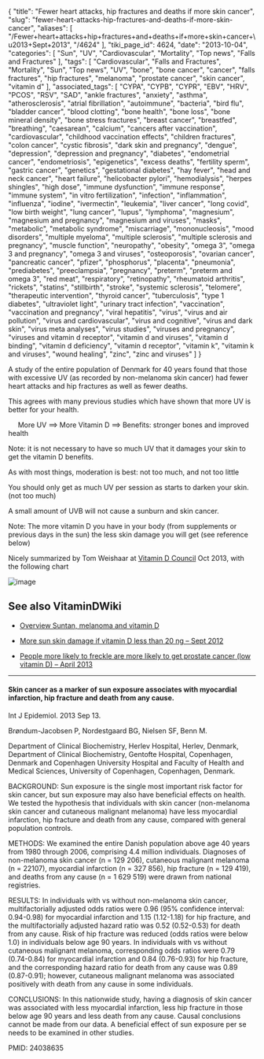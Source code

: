 {
    "title": "Fewer heart attacks, hip fractures and deaths if more skin cancer",
    "slug": "fewer-heart-attacks-hip-fractures-and-deaths-if-more-skin-cancer",
    "aliases": [
        "/Fewer+heart+attacks+hip+fractures+and+deaths+if+more+skin+cancer+\u2013+Sept+2013",
        "/4624"
    ],
    "tiki_page_id": 4624,
    "date": "2013-10-04",
    "categories": [
        "Sun",
        "UV",
        "Cardiovascular",
        "Mortality",
        "Top news",
        "Falls and Fractures"
    ],
    "tags": [
        "Cardiovascular",
        "Falls and Fractures",
        "Mortality",
        "Sun",
        "Top news",
        "UV",
        "bone",
        "bone cancer",
        "cancer",
        "falls fractures",
        "hip fractures",
        "melanoma",
        "prostate cancer",
        "skin cancer",
        "vitamin d"
    ],
    "associated_tags": [
        "CYPA",
        "CYPB",
        "CYPR",
        "EBV",
        "HRV",
        "PCOS",
        "RSV",
        "SAD",
        "ankle fractures",
        "anxiety",
        "asthma",
        "atherosclerosis",
        "atrial fibrillation",
        "autoimmune",
        "bacteria",
        "bird flu",
        "bladder cancer",
        "blood clotting",
        "bone health",
        "bone loss",
        "bone mineral density",
        "bone stress fractures",
        "breast cancer",
        "breastfed",
        "breathing",
        "caesarean",
        "calcium",
        "cancers after vaccination",
        "cardiovascular",
        "childhood vaccination effects",
        "children fractures",
        "colon cancer",
        "cystic fibrosis",
        "dark skin and pregnancy",
        "dengue",
        "depression",
        "depression and pregnancy",
        "diabetes",
        "endometrial cancer",
        "endometriosis",
        "epigenetics",
        "excess deaths",
        "fertility sperm",
        "gastric cancer",
        "genetics",
        "gestational diabetes",
        "hay fever",
        "head and neck cancer",
        "heart failure",
        "helicobacter pylori",
        "hemodialysis",
        "herpes shingles",
        "high dose",
        "immune dysfunction",
        "immune response",
        "immune system",
        "in vitro fertilization",
        "infection",
        "inflammation",
        "influenza",
        "iodine",
        "ivermectin",
        "leukemia",
        "liver cancer",
        "long covid",
        "low birth weight",
        "lung cancer",
        "lupus",
        "lymphoma",
        "magnesium",
        "magnesium and pregnancy",
        "magnesium and viruses",
        "masks",
        "metabolic",
        "metabolic syndrome",
        "miscarriage",
        "mononucleosis",
        "mood disorders",
        "multiple myeloma",
        "multiple sclerosis",
        "multiple sclerosis and pregnancy",
        "muscle function",
        "neuropathy",
        "obesity",
        "omega 3",
        "omega 3 and pregnancy",
        "omega 3 and viruses",
        "osteoporosis",
        "ovarian cancer",
        "pancreatic cancer",
        "pfizer",
        "phosphorus",
        "placenta",
        "pneumonia",
        "prediabetes",
        "preeclampsia",
        "pregnancy",
        "preterm",
        "preterm and omega 3",
        "red meat",
        "respiratory",
        "retinopathy",
        "rheumatoid arthritis",
        "rickets",
        "statins",
        "stillbirth",
        "stroke",
        "systemic sclerosis",
        "telomere",
        "therapeutic intervention",
        "thyroid cancer",
        "tuberculosis",
        "type 1 diabetes",
        "ultraviolet light",
        "urinary tract infection",
        "vaccination",
        "vaccination and pregnancy",
        "viral hepatitis",
        "virus",
        "virus and air pollution",
        "virus and cardiovascular",
        "virus and cognitive",
        "virus and dark skin",
        "virus meta analyses",
        "virus studies",
        "viruses and pregnancy",
        "viruses and vitamin d receptor",
        "vitamin d and viruses",
        "vitamin d binding",
        "vitamin d deficiency",
        "vitamin d receptor",
        "vitamin k",
        "vitamin k and viruses",
        "wound healing",
        "zinc",
        "zinc and viruses"
    ]
}


A study of the entire population of Denmark for 40 years found that those with excessive UV (as recorded by non-melanoma skin cancer)  had fewer heart attacks and hip fractures as well as fewer deaths.

This agrees with many previous studies which have shown that more UV is better for your health.

&nbsp; &nbsp; &nbsp;More UV ==> More Vitamin D ==> Benefits: stronger bones and improved health

Note: it is not necessary to have so much UV that it damages your skin to get the vitamin D benefits. 

As with most things, moderation is best: not too much, and not too little

You should only get as much UV per session as starts to darken your skin. (not too much)

A small amount of UVB will not cause a sunburn and skin cancer.

Note: The more vitamin D you have in your body (from supplements or previous days in the sun) the less skin damage you will get (see reference below)

Nicely summarized by Tom Weishaar at [Vitamin D Council](http://www.vitamindcouncil.org/blog/a-closer-look-the-relationship-between-uv-skin-cancer-heart-attack-and-risk-of-death/%20) Oct 2013, with the following chart

<img src="https://d378j1rmrlek7x.cloudfront.net/attachments/jpeg/skin-cancer.jpg" alt="image">

## See also VitaminDWiki

* [Overview Suntan, melanoma and vitamin D](/tags/overview-suntan-melanoma-and-vitamin-d.html)

* [More sun skin damage if vitamin D less than 20 ng – Sept 2012](/tags/more-sun-skin-damage-if-vitamin-d-less-than-20-ng-sept-2012.html)

* [People more likely to freckle are more likely to get prostate cancer (low vitamin D) – April 2013](/posts/people-more-likely-to-freckle-are-more-likely-to-get-prostate-cancer-low-vitamin-d)

---

#### Skin cancer as a marker of sun exposure associates with myocardial infarction, hip fracture and death from any cause.

Int J Epidemiol. 2013 Sep 13. 

Brøndum-Jacobsen P, Nordestgaard BG, Nielsen SF, Benn M.

Department of Clinical Biochemistry, Herlev Hospital, Herlev, Denmark, Department of Clinical Biochemistry, Gentofte Hospital, Copenhagen, Denmark and Copenhagen University Hospital and Faculty of Health and Medical Sciences, University of Copenhagen, Copenhagen, Denmark.

BACKGROUND: Sun exposure is the single most important risk factor for skin cancer, but sun exposure may also have beneficial effects on health. We tested the hypothesis that individuals with skin cancer (non-melanoma skin cancer and cutaneous malignant melanoma) have less myocardial infarction, hip fracture and death from any cause, compared with general population controls.

METHODS: We examined the entire Danish population above age 40 years from 1980 through 2006, comprising 4.4 million individuals. Diagnoses of non-melanoma skin cancer (n = 129 206), cutaneous malignant melanoma (n = 22107), myocardial infarction (n = 327 856), hip fracture (n = 129 419), and deaths from any cause (n = 1 629 519) were drawn from national registries.

RESULTS: In individuals with vs without non-melanoma skin cancer, multifactorially adjusted odds ratios were 0.96 (95% confidence interval: 0.94-0.98) for myocardial infarction and 1.15 (1.12-1.18) for hip fracture, and the multifactorially adjusted hazard ratio was 0.52 (0.52-0.53) for death from any cause. Risk of hip fracture was reduced (odds ratios were below 1.0) in individuals below age 90 years. In individuals with vs without cutaneous malignant melanoma, corresponding odds ratios were 0.79 (0.74-0.84) for myocardial infarction and 0.84 (0.76-0.93) for hip fracture, and the corresponding hazard ratio for death from any cause was 0.89 (0.87-0.91); however, cutaneous malignant melanoma was associated positively with death from any cause in some individuals.

CONCLUSIONS: In this nationwide study, having a diagnosis of skin cancer was associated with less myocardial infarction, less hip fracture in those below age 90 years and less death from any cause. Causal conclusions cannot be made from our data. A beneficial effect of sun exposure per se needs to be examined in other studies.

PMID:    24038635